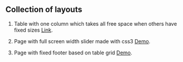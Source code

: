 ﻿Collection of layouts
---------------------

1) Table with one column which takes all free space when others have fixed sizes [Link](http://matraska23.github.io/collection-of-layouts/ribbonTable/ribbon_table.html).

2) Page with full screen width slider made with css3 [Demo](http://matraska23.github.io/collection-of-layouts/FullWidthSlider/wizardPage.html).

3) Page with fixed footer based on table grid [Demo](http://matraska23.github.io/collection-of-layouts/fixedFooter/index.html).